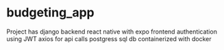 # budgeting_app

Project has
    django backend
    react native with expo frontend
    authentication using JWT
    axios for api calls
    postgress sql db
    containerized with docker